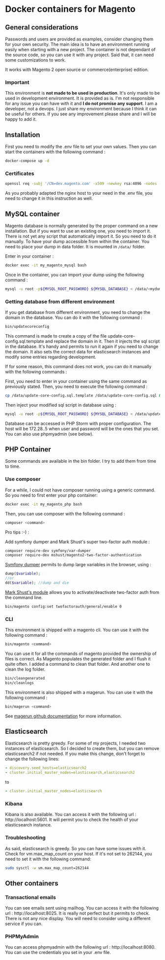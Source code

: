 # Docker containers for Magento

## General considerations

Passwords and users are provided as examples, consider changing them for your own security. The main idea is to have an
environment running easily when starting with a new project. The container is not dependant of the source code, so you 
can use it with any project. Said that, it can need some customizations to work.

It works with Magento 2 open source or commerce(enterprise) edition.

### Important

This environment is **not made to be used in production**. It's only made to be used in development environment. It is 
provided as is. I'm not responsible for any issue you can have with it and **I do not promise any support**. I am a
developer, not a devops. I just share my environment because I think it can be useful for others. If you see any improvement
please share and I will be happy to add it.

## Installation

First you need to modify the .env file to set your own values. Then you can start the containers with the following command :
    
```bash
docker-compose up -d
```

### Certificates

```bash
openssl req -subj '/CN=dev.magento.com' -x509 -newkey rsa:4096 -nodes -keyout data/certs/cert.key -out data/certs/cert.crt -days 365
```

As you probably adapted the nginx host to  your need in the .env file, you need to change it in this instruction as well.

## MySQL container

Magento database is normally generated by the proper command on a new installation. But if you want to use an existing one,
you need to import it. There is not yet any script that automatically import it. So you need to do it manually. To have 
your dump accessible from within the container. You need to place your dump in data folder. It is mounted in ```/data/```
folder.

Enter in your container :

```bash
docker exec -it my_magento_mysql bash
```

Once in the container, you can import your dump using the following command :

```bash
mysql -u root -p${MYSQL_ROOT_PASSWORD} ${MYSQL_DATABASE} < /data/<mydump>.sql
```



### Getting database from different environment

If you get database from different environment, you need to change the domain in the database. You can do it with the following command :

```bash
bin/updatecoreconfig
```

This command is made to create a copy of the file update-core-config.sql.template and replace the domain in it. 
Then it injects the sql script in the database. It's handy and permits to run it again if you need to change the domain.
It also sets the correct data for elasticsearch instances and modify some entries regarding development.

If for some reason, this command does not work, you can do it manually with the following commands :

First, you need to enter in your container using the same command as previously stated. Then, you need to execute the following command :

```bash
cp /data/update-core-config.sql.template /data/update-core-config.sql && sed -i "s/{DOMAIN}/${NGINX_HOST}/" /data/update-core-config.sql
```

Then inject your modified sql script in database using :

```bash
mysql -u root -p${MYSQL_ROOT_PASSWORD} ${MYSQL_DATABASE} < /data/update-core-config.sql
```

Database can be accessed in PHP Storm with proper configuration. The host will be 172.28.<your IP section>.5 when user and
password will be the ones that you set. You can also use phpmyadmin (see below).

## PHP Container

Some commands are available in the bin folder. I try to add them from time to time. 

### Use composer

For a while, I could not have composer running using a generic command. So you need to first enter your php container:

```bash
docker exec -it my_magento_php bash
```

Then, you can use composer with the following command :

```bash
composer <command>
```

Pro tips :-) :

Add symfony dumper and Mark Shust's super two-factor auth module :

```bash
composer require-dev symfony/var-dumper
composer require-dev mshust/magento2-two-factor-authentication
```
[Symfony dumper](https://symfony.com/doc/current/components/var_dumper.html) permits to dump large variables in the browser, using :

```php
dump($variable);
//or
dd($variable); //dump and die
```

[Mark Shust's module](https://github.com/markshust/magento2-module-disabletwofactorauth) allows you to activate/deactivate two-factor auth from the command line.

```bash
bin/magento config:set twofactorauth/general/enable 0
```

### CLI

This environment is shipped with a magento cli. You can use it with the following command :

```bash
bin/magento <command>
```

You can use it for all the commands of magento provided the ownership of files is correct. As Magento populates the
generated folder and I flush it quite often. I added a command to clean that folder. And another one to clean the log 
folder.

```bash
bin/cleangenerated
bin/cleanlogs
```

This environment is also shipped with a magerun. You can use it with the following command :

```bash
bin/magerun <command>
```

See [magerun github documentation](https://github.com/netz98/n98-magerun2/wiki) for more information.

## Elasticsearch

Elasticsearch is pretty greedy. For some of my projects, I needed two instances of elasticsearch. So I decided to create
them, but you can remove elasticsearch2 if not needed. If you make this change, don't forget to change the following lines:

```yaml
- discovery.seed_hosts=elasticsearch2
- cluster.initial_master_nodes=elasticsearch,elasticsearch2
```

to 

```yaml
- cluster.initial_master_nodes=elasticsearch
```

### Kibana

Kibana is also available. You can access it with the following url : http://localhost:5601. It will permit you to check 
the health of your elasticsearch instance.

### Troubleshooting

As said, elasticsearch is greedy. So you can have some issues with it. Check for vm.max_map_count on your host. If it's 
not set to 262144, you need to set it with the following command:

```bash
sudo sysctl -w vm.max_map_count=262144
```

## Other containers

### Transactional emails

You can see emails sent using mailhog. You can access it with the following url : http://localhost:8025. It is really not
perfect but it permits to check. There is not any nice display. You will need to consider using a different service if you
can.

### PHPMyAdmin

You can access phpmyadmin with the following url : http://localhost:8080. You can use the credentials you set in your .env
file.
